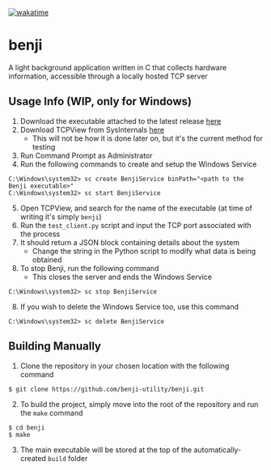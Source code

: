 [![wakatime](https://wakatime.com/badge/github/kryllyxofficial01/benji.svg)](https://wakatime.com/badge/github/kryllyxofficial01/benji)

# benji

A light background application written in C that collects hardware information, accessible through a locally hosted TCP server

## Usage Info (WIP, only for Windows)
1. Download the executable attached to the latest release [here](https://github.com/benji-utility/benji/releases/latest)
2. Download TCPView from SysInternals [here](https://download.sysinternals.com/files/TCPView.zip)
    - This will not be how it is done later on, but it's the current method for testing
3. Run Command Prompt as Administrator
4. Run the following commands to create and setup the Windows Service
```
C:\Windows\system32> sc create BenjiService binPath="<path to the Benji executable>"
C:\Windows\system32> sc start BenjiService
```
5. Open TCPView, and search for the name of the executable (at time of writing it's simply `benji`)
6. Run the `test_client.py` script and input the TCP port associated with the process
7. It should return a JSON block containing details about the system
    - Change the string in the Python script to modify what data is being obtained
8. To stop Benji, run the following command
    - This closes the server and ends the Windows Service
```
C:\Windows\system32> sc stop BenjiService
```
8. If you wish to delete the Windows Service too, use this command
```
C:\Windows\system32> sc delete BenjiService
```

## Building Manually
1. Clone the repository in your chosen location with the following command
```
$ git clone https://github.com/benji-utility/benji.git
```
2. To build the project, simply move into the root of the repository and run the `make` command
```
$ cd benji
$ make
```
3. The main executable will be stored at the top of the automatically-created `build` folder